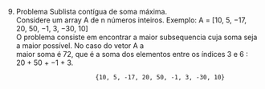 9. Problema Sublista contígua de soma máxima.  
Considere um array A de n números inteiros. Exemplo: A = [10, 5, −17, 20, 50, −1, 3, −30, 10]  
O problema consiste em encontrar a maior subsequencia cuja soma seja a maior possível. No caso do vetor A a  
maior soma é 72, que é a soma dos elementos entre os índices 3 e 6 : 20 + 50 + −1 + 3.  


                             {10, 5, -17, 20, 50, -1, 3, -30, 10}